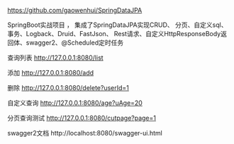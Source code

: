 
https://github.com/gaowenhui/SpringDataJPA

SpringBoot实战项目 ，
集成了SpringDataJPA实现CRUD、 分页、自定义sql、事务、Logback、Druid、FastJson、
 Rest请求、自定义HttpResponseBody返回体、swagger2、@Scheduled定时任务



查询列表      http://127.0.0.1:8080/list

添加          http://127.0.0.1:8080/add

删除          http://127.0.0.1:8080/delete?userId=1

自定义查询    http://127.0.0.1:8080/age?uAge=20

分页查询测试  http://127.0.0.1:8080/cutpage?page=1

swagger2文档   http://localhost:8080/swagger-ui.html


